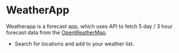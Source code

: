 WeatherApp
============

Weatherapp is a forecast app, which uses API to fetch 5 day / 3 hour forecast data from the [OpenWeatherMap](https://openweathermap.org/).

- Search for locations and add to your weather list.

